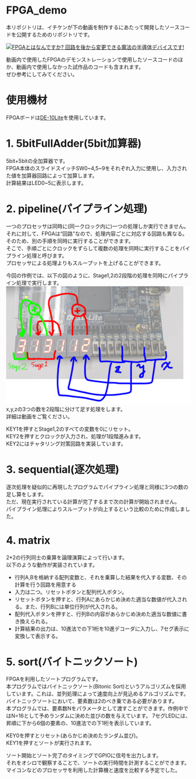 # FPGA_demo
本リポジトリは、イチケンが下の動画を制作するにあたって開発したソースコードを公開するためのリポジトリです。  

[![FPGAとはなんですか? 回路を後から変更できる魔法の半導体デバイスです!](http://img.youtube.com/vi/Bshfxr6OESU/0.jpg)](https://www.youtube.com/watch?v=Bshfxr6OESU)  

動画内で使用したFPGAのデモンストレーションで使用したソースコードのほか、動画内で使用しなかった試作品のコードも含まれます。  
ぜひ参考にしてみてください。
# 使用機材
FPGAボードは[DE-10Lite](https://www.digikey.jp/ja/products/detail/terasic-inc/P0466/6230089)を使用しています。  

# 1. 5bitFullAdder(5bit加算器)
5bit+5bitの全加算器です。  
FPGA本体のスライドスイッチSW0~4,5~9をそれぞれ入力に使用し、入力された値を加算器回路によって加算します。  
計算結果はLED0~5に表示します。  

# 2. pipeline(パイプライン処理)
一つのプロセッサは同時に(同一クロック内に)一つの処理しか実行できません。  
それに対して、FPGAは“回路”なので、処理内容ごとに対応する回路も異なる。そのため、別の手順を同時に実行することができます。  
そこで、手順ごとにクロックをずらして複数の処理を同時に実行することをパイプライン処理と呼びます。  
プロセッサによる処理よりもスループットを上げることができます。

今回の作例では、以下の図のように、Stage1,2の2段階の処理を同時にパイプライン処理で実行します。  
![Pipeline](pic/pipeline.png)  
x,y,zの3つの数を2段階に分けて足す処理をします。  
詳細は動画をご覧ください。  

KEY1を押すとStage1,2のすべての変数を0にリセット。  
KEY2を押すとクロックが入力され、処理が1段階進みます。  
KEY2にはチャタリング対策回路を実装しています。

# 3. sequential(逐次処理)
逐次処理を疑似的に再現したプログラムでパイプライン処理と同様に3つの数の足し算をします。  
ただ、現在実行されている計算が完了するまで次の計算が開始されません。  
パイプライン処理によりスループットが向上するという比較のために作成しました。  

# 4. matrix
2*2の行列同士の乗算を論理演算によって行います。  
以下のような動作が実装されています。  
- 行列A,Bを格納する配列変数と、それを乗算した結果を代入する変数、その計算を行う回路を用意する
- 入力は二つ。リセットボタンと配列代入ボタン。
- リセットボタンを押すと、行列Aにあらかじめ決めた適当な数値が代入される。また、行列Bには単位行列が代入される。
- 配列代入ボタンを押すと、行列Bの内容があらかじめ決めた適当な数値に書き換えられる。
- 計算結果の出力は、10進法での下1桁を10進デコーダに入力し、7セグ表示に変換して表示する。

# 5. sort(バイトニックソート)
FPGAを利用したソートプログラムです。   
本プログラムではバイトニックソート(Bitonic Sort)というアルゴリズムを採用しています。これは、並列処理によって速度向上が見込めるアルゴリズムです。  
バイトニックソートにおいて、要素数は2のべき乗である必要があります。  
本プログラムでは、要素数Nをパラメータとして渡すことができます。作例中ではN=16として予めランダムに決めた並びの数を与えています。
7セグLEDには、昇順に下から6個の要素の、10進法での下1桁を表示しています。  

KEY0を押すとリセット(あらかじめ決めたランダム並び)。  
KEY1を押すとソートが実行されます。  

ソート開始とソート完了のタイミングでGPIOに信号を出力します。  
それをオシロで観察することで、ソートの実行時間を計測することができます。  
マイコンなどのプロセッサを利用した計算機と速度を比較する予定でした。  




